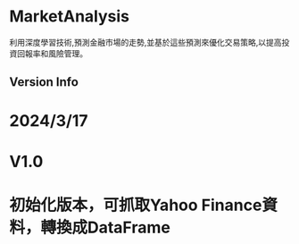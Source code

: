 # MarketAnalysis

利用深度學習技術,預測金融市場的走勢,並基於這些預測來優化交易策略,以提高投資回報率和風險管理。

## Version Info

# 2024/3/17
# V1.0
# 初始化版本，可抓取Yahoo Finance資料，轉換成DataFrame
